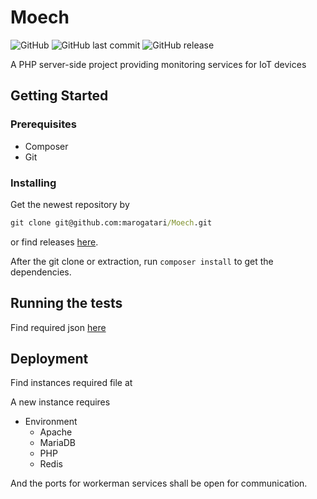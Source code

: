 # Moech

![GitHub](https://img.shields.io/github/license/marogatari/Moech.svg) ![GitHub last commit](https://img.shields.io/github/last-commit/marogatari/Moech.svg) ![GitHub release](https://img.shields.io/github/release-pre/marogatari/Moech.svg)

A PHP server-side project providing monitoring services for IoT devices

## Getting Started

### Prerequisites

* Composer
* Git

### Installing

Get the newest repository by

```cmd
git clone git@github.com:marogatari/Moech.git
```

or find releases [here](https://github.com/marogatari/Moech/releases).

After the git clone or extraction, run `composer install` to get the dependencies.

## Running the tests

Find required json [here](https://github.com/marogatari/Moech/tree/master/test/example.json.d)

## Deployment

Find instances required file at

A new instance requires

* Environment
  * Apache
  * MariaDB
  * PHP
  * Redis 

And the ports for workerman services shall be open for communication.